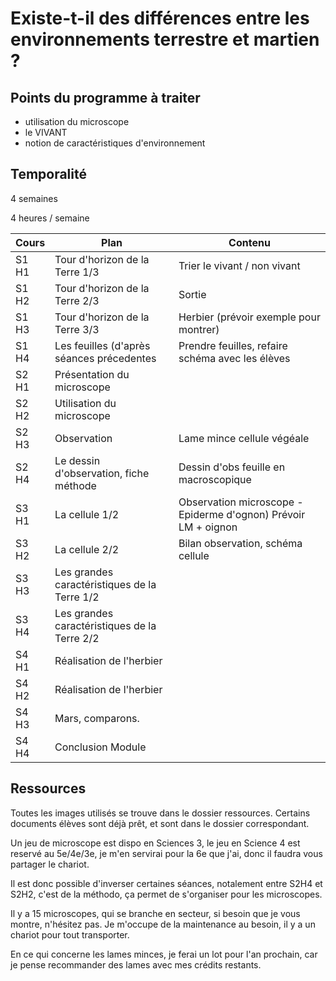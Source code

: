 # Existe-t-il des différences entre les environnements terrestre et martien ?

## Points du programme à traiter

- utilisation du microscope
- le VIVANT
- notion de caractéristiques d'environnement

## Temporalité

4 semaines

4 heures / semaine

Cours | Plan | Contenu
--- | --- | --- 
S1 H1 | Tour d'horizon de la Terre 1/3 | Trier le vivant / non vivant
S1 H2 | Tour d'horizon de la Terre 2/3 | Sortie
S1 H3 | Tour d'horizon de la Terre 3/3  | Herbier (prévoir exemple pour montrer)
S1 H4 | Les feuilles (d'après séances précedentes| Prendre feuilles, refaire schéma avec les élèves
S2 H1 | Présentation du microscope | 
S2 H2 | Utilisation du microscope | 
S2 H3 | Observation  | Lame mince cellule végéale|
S2 H4 | Le dessin d'observation, fiche méthode  | Dessin d'obs feuille en macroscopique |
S3 H1 | La cellule 1/2| Observation microscope - Epiderme d'ognon) Prévoir LM + oignon | 
S3 H2 | La cellule 2/2| Bilan observation, schéma cellule | 
S3 H3 | Les grandes caractéristiques de la Terre 1/2 | 
S3 H4 | Les grandes caractéristiques de la Terre 2/2| 
S4 H1 | Réalisation de l'herbier | 
S4 H2 | Réalisation de l'herbier | 
S4 H3 | Mars, comparons. | 
S4 H4 | Conclusion Module | 


## Ressources

Toutes les images utilisés se trouve dans le dossier ressources. 
Certains documents élèves sont déjà prêt, et sont dans le dossier correspondant. 

Un jeu de microscope est dispo en Sciences 3, le jeu en Science 4 est reservé au 5e/4e/3e, je m'en servirai pour la 6e que j'ai, donc il faudra vous partager le chariot. 

Il est donc possible d'inverser certaines séances, notalement entre S2H4 et S2H2, c'est de la méthodo, ça permet de s'organiser pour les microscopes. 

Il y a 15 microscopes, qui se branche en secteur, si besoin que je vous montre, n'hésitez pas. Je m'occupe de la maintenance au besoin, il y a un chariot pour tout transporter. 


En ce qui concerne les lames minces, je ferai un lot pour l'an prochain, car je pense recommander des lames avec mes crédits restants. 
